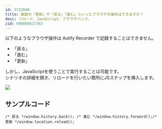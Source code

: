 ```yaml
---
id: 3732040
title: 画面の「更新」や「戻る」「進む」といったブラウザの操作はできますか？
desc: リロード、JavaScript、ブラウザバック、
zid: 900000817363
---
```


以下のようなブラウザ操作は Autify Recorder で記録することはできません。

*   「戻る」
*   「進む」
*   「更新」

しかし、JavaScriptを使うことで実行することは可能です。<br>シナリオの詳細を開き、リロードを行いたい箇所にJSステップを挿入します。

![](https://downloads.intercomcdn.com/i/o/186694346/3aeca0a93afb36ca55dcf4e4/_2019-09-25_2.01.22+%284%29.png)

サンプルコード
-------

    /* 戻る */window.history.back(); /* 進む */window.history.forward();/* 更新 */window.location.reload();